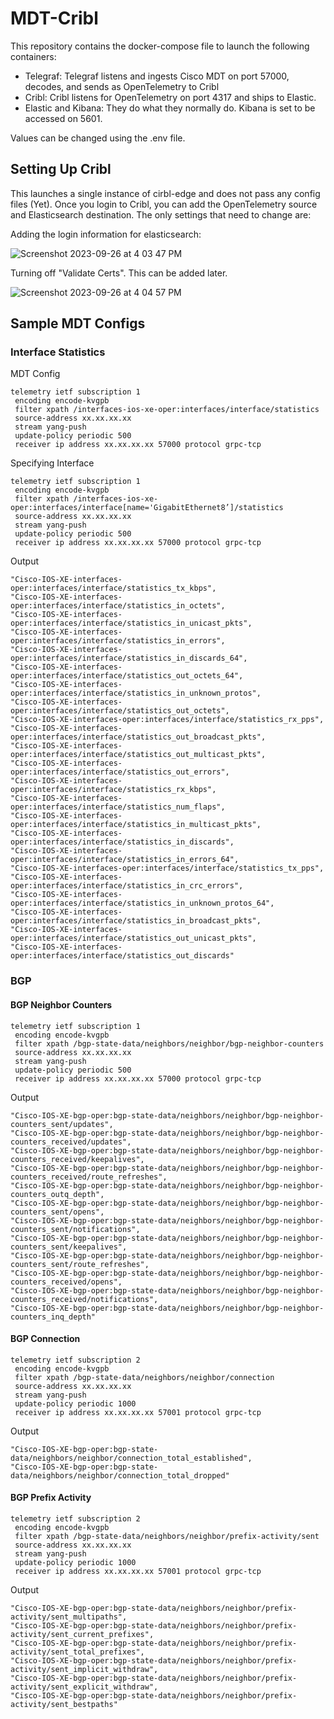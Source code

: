 # MDT-Cribl
This repository contains the docker-compose file to launch the following containers:
- Telegraf: Telegraf listens and ingests Cisco MDT on port 57000, decodes, and sends as OpenTelemetry to Cribl
- Cribl: Cribl listens for OpenTelemetry on port 4317 and ships to Elastic.
- Elastic and Kibana: They do what they normally do. Kibana is set to be accessed on 5601.

Values can be changed using the .env file.

## Setting Up Cribl

This launches a single instance of cirbl-edge and does not pass any config files (Yet). Once you login to Cribl, you can add the OpenTelemetry source and Elasticsearch destination. The only settings that need to change are:

Adding the login information for elasticsearch:

![Screenshot 2023-09-26 at 4 03 47 PM](https://github.com/model-driven-devops/MDT-Cribl/assets/65776483/7af60e7e-dead-49e4-abd4-e5f90e06dbec)

Turning off "Validate Certs". This can be added later.

![Screenshot 2023-09-26 at 4 04 57 PM](https://github.com/model-driven-devops/MDT-Cribl/assets/65776483/064f37d2-a90b-4648-b56f-ebcdbe0cec7b)

## Sample MDT Configs

### Interface Statistics

MDT Config
```
telemetry ietf subscription 1
 encoding encode-kvgpb
 filter xpath /interfaces-ios-xe-oper:interfaces/interface/statistics
 source-address xx.xx.xx.xx
 stream yang-push
 update-policy periodic 500
 receiver ip address xx.xx.xx.xx 57000 protocol grpc-tcp
```
Specifying Interface

```
telemetry ietf subscription 1
 encoding encode-kvgpb
 filter xpath /interfaces-ios-xe-oper:interfaces/interface[name='GigabitEthernet8’]/statistics
 source-address xx.xx.xx.xx
 stream yang-push
 update-policy periodic 500
 receiver ip address xx.xx.xx.xx 57000 protocol grpc-tcp
```

Output

```
"Cisco-IOS-XE-interfaces-oper:interfaces/interface/statistics_tx_kbps",
"Cisco-IOS-XE-interfaces-oper:interfaces/interface/statistics_in_octets",
"Cisco-IOS-XE-interfaces-oper:interfaces/interface/statistics_in_unicast_pkts",
"Cisco-IOS-XE-interfaces-oper:interfaces/interface/statistics_in_errors",
"Cisco-IOS-XE-interfaces-oper:interfaces/interface/statistics_in_discards_64",
"Cisco-IOS-XE-interfaces-oper:interfaces/interface/statistics_out_octets_64",
"Cisco-IOS-XE-interfaces-oper:interfaces/interface/statistics_in_unknown_protos",
"Cisco-IOS-XE-interfaces-oper:interfaces/interface/statistics_out_octets",
"Cisco-IOS-XE-interfaces-oper:interfaces/interface/statistics_rx_pps",
"Cisco-IOS-XE-interfaces-oper:interfaces/interface/statistics_out_broadcast_pkts",
"Cisco-IOS-XE-interfaces-oper:interfaces/interface/statistics_out_multicast_pkts",
"Cisco-IOS-XE-interfaces-oper:interfaces/interface/statistics_out_errors",
"Cisco-IOS-XE-interfaces-oper:interfaces/interface/statistics_rx_kbps",
"Cisco-IOS-XE-interfaces-oper:interfaces/interface/statistics_num_flaps",
"Cisco-IOS-XE-interfaces-oper:interfaces/interface/statistics_in_multicast_pkts",
"Cisco-IOS-XE-interfaces-oper:interfaces/interface/statistics_in_discards",
"Cisco-IOS-XE-interfaces-oper:interfaces/interface/statistics_in_errors_64",
"Cisco-IOS-XE-interfaces-oper:interfaces/interface/statistics_tx_pps",
"Cisco-IOS-XE-interfaces-oper:interfaces/interface/statistics_in_crc_errors",
"Cisco-IOS-XE-interfaces-oper:interfaces/interface/statistics_in_unknown_protos_64",
"Cisco-IOS-XE-interfaces-oper:interfaces/interface/statistics_in_broadcast_pkts",
"Cisco-IOS-XE-interfaces-oper:interfaces/interface/statistics_out_unicast_pkts",
"Cisco-IOS-XE-interfaces-oper:interfaces/interface/statistics_out_discards"
```
### BGP

#### BGP Neighbor Counters
```
telemetry ietf subscription 1
 encoding encode-kvgpb
 filter xpath /bgp-state-data/neighbors/neighbor/bgp-neighbor-counters
 source-address xx.xx.xx.xx
 stream yang-push
 update-policy periodic 500
 receiver ip address xx.xx.xx.xx 57000 protocol grpc-tcp
```

Output

```
"Cisco-IOS-XE-bgp-oper:bgp-state-data/neighbors/neighbor/bgp-neighbor-counters_sent/updates",
"Cisco-IOS-XE-bgp-oper:bgp-state-data/neighbors/neighbor/bgp-neighbor-counters_received/updates",
"Cisco-IOS-XE-bgp-oper:bgp-state-data/neighbors/neighbor/bgp-neighbor-counters_received/keepalives",
"Cisco-IOS-XE-bgp-oper:bgp-state-data/neighbors/neighbor/bgp-neighbor-counters_received/route_refreshes",
"Cisco-IOS-XE-bgp-oper:bgp-state-data/neighbors/neighbor/bgp-neighbor-counters_outq_depth",
"Cisco-IOS-XE-bgp-oper:bgp-state-data/neighbors/neighbor/bgp-neighbor-counters_sent/opens",
"Cisco-IOS-XE-bgp-oper:bgp-state-data/neighbors/neighbor/bgp-neighbor-counters_sent/notifications",
"Cisco-IOS-XE-bgp-oper:bgp-state-data/neighbors/neighbor/bgp-neighbor-counters_sent/keepalives",
"Cisco-IOS-XE-bgp-oper:bgp-state-data/neighbors/neighbor/bgp-neighbor-counters_sent/route_refreshes",
"Cisco-IOS-XE-bgp-oper:bgp-state-data/neighbors/neighbor/bgp-neighbor-counters_received/opens",
"Cisco-IOS-XE-bgp-oper:bgp-state-data/neighbors/neighbor/bgp-neighbor-counters_received/notifications",
"Cisco-IOS-XE-bgp-oper:bgp-state-data/neighbors/neighbor/bgp-neighbor-counters_inq_depth"
```

#### BGP Connection

```
telemetry ietf subscription 2
 encoding encode-kvgpb
 filter xpath /bgp-state-data/neighbors/neighbor/connection
 source-address xx.xx.xx.xx
 stream yang-push
 update-policy periodic 1000
 receiver ip address xx.xx.xx.xx 57001 protocol grpc-tcp
```

Output

```
"Cisco-IOS-XE-bgp-oper:bgp-state-data/neighbors/neighbor/connection_total_established",
"Cisco-IOS-XE-bgp-oper:bgp-state-data/neighbors/neighbor/connection_total_dropped"
```

#### BGP Prefix Activity

```
telemetry ietf subscription 2
 encoding encode-kvgpb
 filter xpath /bgp-state-data/neighbors/neighbor/prefix-activity/sent
 source-address xx.xx.xx.xx
 stream yang-push
 update-policy periodic 1000
 receiver ip address xx.xx.xx.xx 57001 protocol grpc-tcp
```

Output
```
"Cisco-IOS-XE-bgp-oper:bgp-state-data/neighbors/neighbor/prefix-activity/sent_multipaths",
"Cisco-IOS-XE-bgp-oper:bgp-state-data/neighbors/neighbor/prefix-activity/sent_current_prefixes",
"Cisco-IOS-XE-bgp-oper:bgp-state-data/neighbors/neighbor/prefix-activity/sent_total_prefixes",
"Cisco-IOS-XE-bgp-oper:bgp-state-data/neighbors/neighbor/prefix-activity/sent_implicit_withdraw",
"Cisco-IOS-XE-bgp-oper:bgp-state-data/neighbors/neighbor/prefix-activity/sent_explicit_withdraw",
"Cisco-IOS-XE-bgp-oper:bgp-state-data/neighbors/neighbor/prefix-activity/sent_bestpaths"
```
